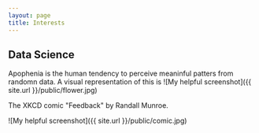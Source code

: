 ```yaml
---
layout: page
title: Interests
---
```

## Data Science 

Apophenia is the human tendency to perceive meaninful patters from randomn data. A visual representation of this is 
![My helpful screenshot]({{ site.url }}/public/flower.jpg)






The XKCD comic "Feedback" by Randall Munroe.

![My helpful screenshot]({{ site.url }}/public/comic.jpg)
